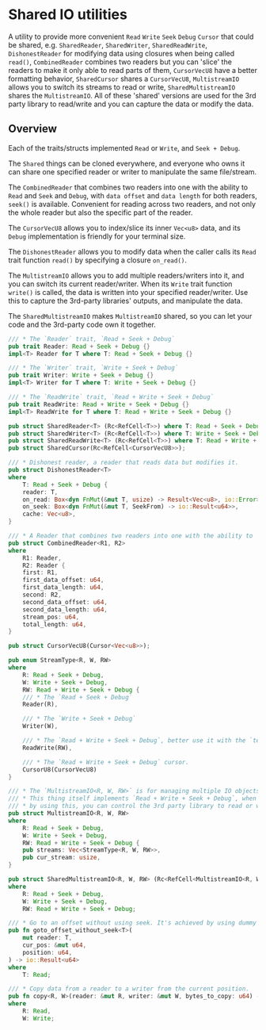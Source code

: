 # Shared IO utilities

A utility to provide more convenient `Read` `Write` `Seek` `Debug` `Cursor` that could be shared, e.g. `SharedReader`, `SharedWriter`, `SharedReadWrite`, `DishonestReader` for modifying data using closures when being called `read()`, `CombinedReader` combines two readers but you can 'slice' the readers to make it only able to read parts of them, `CursorVecU8` have a better formatting behavior, `SharedCursor` shares a `CursorVecU8`, `MultistreamIO` allows you to switch its streams to read or write, `SharedMultistreamIO` shares the `MultistreamIO`. All of these 'shared' versions are used for the 3rd party library to read/write and you can capture the data or modify the data.

## Overview

Each of the traits/structs implemented `Read` or `Write`, and `Seek + Debug`.

The `Shared` things can be cloned everywhere, and everyone who owns it can share one specified reader or writer to manipulate the same file/stream.

The `CombinedReader` that combines two readers into one with the ability to `Read` and `Seek` and `Debug`, with `data offset` and `data length` for both readers, `seek()` is available. Convenient for reading across two readers, and not only the whole reader but also the specific part of the reader.

The `CursorVecU8` allows you to index/slice its inner `Vec<u8>` data, and its `Debug` implementation is friendly for your terminal size.

The `DishonestReader` allows you to modify data when the caller calls its `Read` trait function `read()` by specifying a closure `on_read()`.

The `MultistreamIO` allows you to add multiple readers/writers into it, and you can switch its current reader/writer. When its `Write` trait function `write()` is called, the data is written into your specified reader/writer. Use this to capture the 3rd-party libraries' outputs, and manipulate the data.

The `SharedMultistreamIO` makes `MultistreamIO` shared, so you can let your code and the 3rd-party code own it together.

```rust
/// * The `Reader` trait, `Read + Seek + Debug`
pub trait Reader: Read + Seek + Debug {}
impl<T> Reader for T where T: Read + Seek + Debug {}

/// * The `Writer` trait, `Write + Seek + Debug`
pub trait Writer: Write + Seek + Debug {}
impl<T> Writer for T where T: Write + Seek + Debug {}

/// * The `ReadWrite` trait, `Read + Write + Seek + Debug`
pub trait ReadWrite: Read + Write + Seek + Debug {}
impl<T> ReadWrite for T where T: Read + Write + Seek + Debug {}

pub struct SharedReader<T> (Rc<RefCell<T>>) where T: Read + Seek + Debug;
pub struct SharedWriter<T> (Rc<RefCell<T>>) where T: Write + Seek + Debug;
pub struct SharedReadWrite<T> (Rc<RefCell<T>>) where T: Read + Write + Seek + Debug;
pub struct SharedCursor(Rc<RefCell<CursorVecU8>>);

/// * Dishonest reader, a reader that reads data but modifies it.
pub struct DishonestReader<T>
where
    T: Read + Seek + Debug {
    reader: T,
    on_read: Box<dyn FnMut(&mut T, usize) -> Result<Vec<u8>, io::Error>>,
    on_seek: Box<dyn FnMut(&mut T, SeekFrom) -> io::Result<u64>>,
    cache: Vec<u8>,
}

/// * A Reader that combines two readers into one with the ability to `Read` and `Seek` and `Debug`
pub struct CombinedReader<R1, R2>
where
    R1: Reader,
    R2: Reader {
    first: R1,
    first_data_offset: u64,
    first_data_length: u64,
    second: R2,
    second_data_offset: u64,
    second_data_length: u64,
    stream_pos: u64,
    total_length: u64,
}

pub struct CursorVecU8(Cursor<Vec<u8>>);

pub enum StreamType<R, W, RW>
where
    R: Read + Seek + Debug,
    W: Write + Seek + Debug,
    RW: Read + Write + Seek + Debug {
    /// * The `Read + Seek + Debug`
    Reader(R),

    /// * The `Write + Seek + Debug`
    Writer(W),

    /// * The `Read + Write + Seek + Debug`, better use it with the `tempfile()`
    ReadWrite(RW),

    /// * The `Read + Write + Seek + Debug` cursor.
    CursorU8(CursorVecU8)
}

/// * The `MultistreamIO<R, W, RW>` is for managing multiple IO objects.
/// * This thing itself implements `Read + Write + Seek + Debug`, when these traits methods are called, the selected stream is manipulated.
/// * by using this, you can control the 3rd party library to read or write data from/into different stream objects, and you can manipulate these data or streams.
pub struct MultistreamIO<R, W, RW>
where
    R: Read + Seek + Debug,
    W: Write + Seek + Debug,
    RW: Read + Write + Seek + Debug {
    pub streams: Vec<StreamType<R, W, RW>>,
    pub cur_stream: usize,
}

pub struct SharedMultistreamIO<R, W, RW> (Rc<RefCell<MultistreamIO<R, W, RW>>>)
where
    R: Read + Seek + Debug,
    W: Write + Seek + Debug,
    RW: Read + Write + Seek + Debug;

/// * Go to an offset without using seek. It's achieved by using dummy reads.
pub fn goto_offset_without_seek<T>(
    mut reader: T,
    cur_pos: &mut u64,
    position: u64,
) -> io::Result<u64>
where
    T: Read;

/// * Copy data from a reader to a writer from the current position.
pub fn copy<R, W>(reader: &mut R, writer: &mut W, bytes_to_copy: u64) -> io::Result<()>
where
    R: Read,
    W: Write;
```